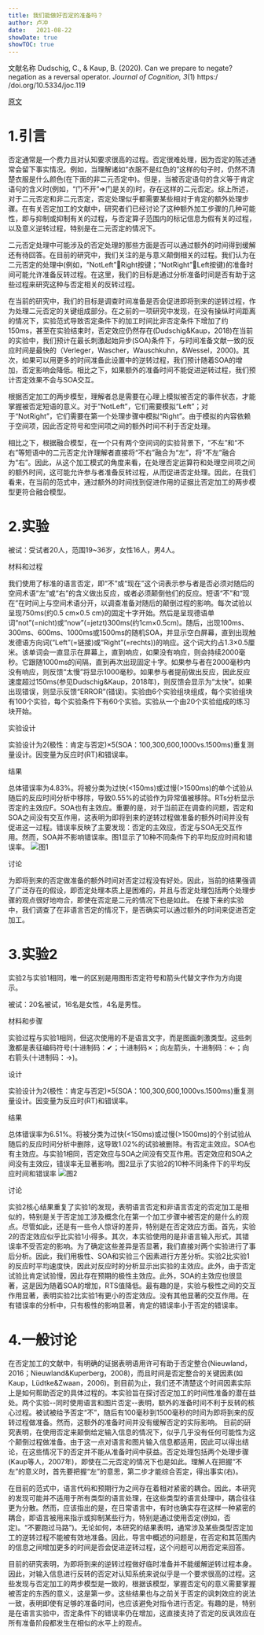 ```yaml
---
title: 我们能做好否定的准备吗？
author: 卢冲
date:   2021-08-22
showDate: true 
showTOC: true  
---
```

文献名称
Dudschig, C., & Kaup, B. (2020). Can we prepare to negate? negation as a reversal operator. *Journal of Cognition, 3*(1)
https:/ /doi.org/10.5334/joc.119

[原文](../Source_Files/2021-08-22-LC1.pdf)
# 1.引言
否定通常是一个费力且对认知要求很高的过程。否定很难处理，因为否定的陈述通常会留下事实情况。例如，当理解诸如“衣服不是红色的”这样的句子时，仍然不清楚衣服是什么颜色(在下面的非二元否定中)。但是，当被否定语句的含义等于肯定语句的含义时(例如，“门不开”=>门是关的)时，存在这样的二元否定。综上所述，对于二元否定和非二元否定，否定处理似乎都需要某些相对于肯定的额外处理步骤。在有关否定加工的文献中，研究者们已经讨论了这种额外加工步骤的几种可能性，即与抑制或抑制有关的过程，与否定算子范围内的标记信息为假有关的过程，以及意义逆转过程，特别是在二元否定的情况下。

二元否定处理中可能涉及的否定处理的那些方面是否可以通过额外的时间得到缓解还有待回答。在目前的研究中，我们关注的是与意义颠倒相关的过程。我们认为在二元否定的处理中(例如，“NotLeft”Right按键；“NotRight”Left按键)的准备时间可能允许准备反转过程。在这里，我们的目标是通过分析准备时间是否有助于这些过程来研究这种与否定相关的反转过程。

在当前的研究中，我们的目标是调查时间准备是否会促进即将到来的逆转过程，作为处理二元否定的关键组成部分。在之前的一项研究中发现，在没有操纵时间距离的情况下，实验范式导致否定条件下的加工时间比非否定条件下增加了约150ms，甚至在实验结束时，否定效应仍然存在(Dudschig&Kaup，2018)在当前的实验中，我们预计在最长刺激起始异步(SOA)条件下，与时间准备文献一致的反应时间是最快的（Verleger，Wascher，Wauschkuhn，&Wessel，2000)。其次，如果可以用更多的时间准备此设置中的逆转过程，我们预计随着SOA的增加，否定影响会降低。相比之下，如果额外的准备时间不能促进逆转过程，我们预计否定效果不会与SOA交互。

根据否定加工的两步模型，理解者总是需要在心理上模拟被否定的事件状态，才能掌握被否定短语的意义。对于“NotLeft”，它们需要模拟“Left”；对于“NotRight”，它们需要在第一个处理步骤中模拟“Right”。由于模拟的内容依赖于空间项，因此否定符号和空间项之间的额外时间不利于否定处理。

相比之下，根据融合模型，在一个只有两个空间词的实验背景下，“不左”和“不右”等短语中的二元否定允许理解者直接将“不右”融合为“左”，将“不左”融合为“右”。因此，从这个加工模式的角度来看，在处理否定运算符和处理空间项之间的额外时间，这可能允许参与者准备反转过程，从而促进否定处理。因此，在我们看来，在当前的范式中，通过额外的时间找到促进作用的证据比否定加工的两步模型更符合融合模型。

# 2.实验

被试：受试者20人，范围19~36岁，女性16人，男4人。

材料和过程

我们使用了标准的语言否定，即“不”或“现在”这个词表示参与者是否必须对随后的空间术语“左”或“右”的含义做出反应，或者必须颠倒他们的反应。短语“不”和“现在”在时间上与空间术语分开，以调查准备对随后的颠倒过程的影响。每次试验以呈现750ms(约0.5 cm×0.5 cm)的固定十字开始。然后是呈现德语单词“not”(=nicht)或“now”(=jetzt)300ms(约1cm×0.5cm)。随后，出现100ms、300ms、600ms、1000ms或1500ms的随机SOA，并显示空白屏幕，直到出现触发德语方向词(“Left”(=链接)或“Right”(=rechts))的响应。这个词大约占1.3×0.5厘米。该单词会一直显示在屏幕上，直到响应，如果没有响应，则会持续2000毫秒。它跟随1000ms的间隔，直到再次出现固定十字。如果参与者在2000毫秒内没有响应，则反馈“太慢”将显示1000毫秒。如果参与者提前做出反应，因此反应速度超过150ms(参见Dudschig&Kaup，2018年)，则反馈会显示为“太快”。如果出现错误，则显示反馈“ERROR”(错误)。实验由6个实验组块组成，每个实验组块有100个实验，每个实验条件下有60个实验。实验从一个由20个实验组成的练习块开始。

实验设计

实验设计为2(极性：肯定与否定)×5(SOA：100,300,600,1000vs.1500ms)重复测量设计。因变量为反应时(RT)和错误率。

结果

总体错误率为4.83%。将被分类为过快(<150ms)或过慢(>1500ms)的单个试验从随后的反应时间分析中移除，导致0.55%的试验作为异常值被移除。RTs分析显示否定的主效应F。SOA也有主效应。重要的是，对于当前正在调查的问题，否定和SOA之间没有交互作用，这表明为即将到来的逆转过程做准备的额外时间并没有促进这一过程。错误率反映了主要发现：否定的主效应，否定与SOA无交互作用。然而，SOA并不影响错误率。图1显示了10种不同条件下的平均反应时间和错误率。
![图1](../Supporting_Information/2021-08-22-LC1-Fig1.png)

讨论

为即将到来的否定做准备的额外时间对否定过程没有好处。因此，当前的结果强调了广泛存在的假设，即否定处理本质上是困难的，并且与否定处理包括两个处理步骤的观点很好地吻合，即使在否定是二元的情况下也是如此。
在接下来的实验中，我们调查了在非语言否定的情况下，是否确实可以通过额外的时间来促进否定加工。
# 3.实验2
实验2与实验1相同，唯一的区别是用图形否定符号和箭头代替文字作为方向提示。

被试：20名被试，16名是女性，4名是男性。

材料和步骤

实验过程与实验1相同，但这次使用的不是语言文字，而是图画刺激类型。这些刺激都是表征编码符号(十进制码：✔；十进制码✗；向左箭头，十进制码：←；向右箭头(十进制码：→)。

设计

实验设计为2(极性：肯定与否定)×5(SOA：100,300,600,1000vs.1500ms)重复测量设计。因变量为反应时(RT)和错误率。

结果

总体错误率为6.51%。将被分类为过快(<150ms)或过慢(>1500ms)的个别试验从随后的反应时间分析中删除，这导致1.02%的试验被删除。有否定主效应。SOA也有主效应。与实验1相同，否定效应与SOA之间没有交互作用。否定效应和SOA之间没有主效应，错误率无显著影响。图2显示了实验2的10种不同条件下的平均反应时间和错误率
![图2](../Supporting_Information/2021-08-22-LC1-Fig2.png)

讨论

实验2核心结果重复了实验1的发现，表明语言否定和非语言否定的否定加工是相似的，特别是关于否定加工涉及概念化在第一个加工步骤中被否定的是什么的观点。尽管如此，还是有一些令人惊讶的差异，特别是在否定效应方面。首先，实验2的否定效应似乎比实验1小得多。其次，本实验使用的是非语言输入形式，其错误率不受否定的影响。为了确定这些差异是否显著，我们直接对两个实验进行了事后分析。因此，我们用极性、SOA和实验三个因素进行方差分析。实验2比实验1的反应时平均速度快，因此对反应时的分析显示出实验的主效应。此外，由于否定试验比肯定试验慢，因此存在预期的极性主效应。此外，SOA的主效应也很显著，这是因为随着SOA的增加，RTS值降低。最有趣的是，实验与极性之间的交互作用显著，表明实验2比实验1有更小的否定效应。没有其他显著的交互作用。在有错误率的分析中，只有极性的影响显著，肯定的错误率小于否定的错误率。

# 4.一般讨论
在否定加工的文献中，有明确的证据表明语用许可有助于否定整合(Nieuwland，2016；Nieuwland&Kuperberg，2008)，而且时间是否定整合的关键因素(如Kaup，Lüdtke&Zwaan，2006)。到目前为止，我们还不清楚这个时间因素实际上是如何帮助否定的具体过程的。本实验旨在探讨否定加工的时间性准备的潜在益处。两个实验--同时使用语言和图片否定--表明，额外的准备时间不利于反转的核心过程。被试被给予否定“不”，随后有100毫秒到1500毫秒的时间为即将到来的反转过程做准备。然而，这额外的准备时间并没有缓解否定的实际影响。
目前的研究表明，在使用否定来颠倒给定输入信息的情况下，似乎几乎没有任何可能性为这个颠倒过程做准备。由于这一点对语言和图片输入信息都适用，因此可以得出结论，在这些情况下的否定并不能从准备时间中获益。否定处理包括两个处理步骤(Kaup等人，2007年)，即使在二元否定的情况下也是如此。理解人在把握“不左”的意义时，首先要把握“左”的意思，第二步才能综合否定，得出事实(右)。

在目前的范式中，语言代码和预期行为之间存在着相对紧密的耦合。因此，本研究的发现可能并不适用于所有类型的语言处理，在这些类型的语言处理中，耦合往往更为分散。然而，应该指出的是，在日常语言中，有时也确实存在这样一种紧密的耦合，即语言被用来指示或抑制某些行为，特别是通过使用否定(例如，否定)。“不要跑过马路”)。无论如何，本研究的结果表明，通常涉及某些类型否定加工的逆转过程不能被有效地准备。因此，导言中概述的问题是，在否定和其范围内的信息之间增加更多的时间是否会促进逆转过程，这个问题可以用否定来回答。

目前的研究表明，为即将到来的逆转过程做好临时准备并不能缓解逆转过程本身。因此，对输入信息进行反转的否定对认知系统来说似乎是一个要求很高的过程。这些发现与否定加工的两步模型是一致的，根据该模型，掌握否定句的意义需要掌握被否定的东西的意义，这是第一步。这些结果也与之前关于否定的讽刺效应的说法一致，表明即使有足够的准备时间，也应该避免对指令进行否定。有趣的是，特别是在语言实验中，否定条件下的错误率仍在增加，这直接支持了否定的反讽效应在所有准备阶段都发生在相似的水平上的观点。






















